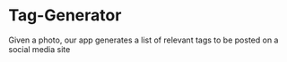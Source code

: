 # Tag-Generator
Given a photo, our app generates a list of relevant tags to be posted on a social media site
